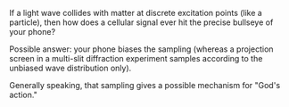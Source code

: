 If a light wave collides with matter at discrete excitation points (like a particle), then how does a cellular signal ever hit the precise bullseye of your phone?

Possible answer: your phone biases the sampling (whereas a projection screen in a multi-slit diffraction experiment samples according to the unbiased wave distribution only).

Generally speaking, that sampling gives a possible mechanism for "God's action."

